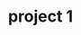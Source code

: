 ---
layout: page
title: project 1
description: Xinjiang, China
img: assets/img/xj.jpg
importance: 1
category: 2024
related_publications:
---
